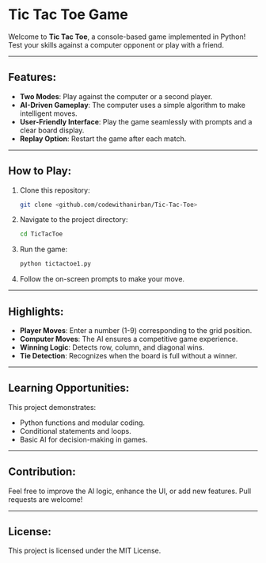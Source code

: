 # Tic Tac Toe Game 

Welcome to **Tic Tac Toe**, a console-based game implemented in Python! Test your skills against a computer opponent or play with a friend.

---

## Features:
- **Two Modes**: Play against the computer or a second player.
- **AI-Driven Gameplay**: The computer uses a simple algorithm to make intelligent moves.
- **User-Friendly Interface**: Play the game seamlessly with prompts and a clear board display.
- **Replay Option**: Restart the game after each match.

---

## How to Play:
1. Clone this repository:
   ```bash
   git clone <github.com/codewithanirban/Tic-Tac-Toe>
   ```
2. Navigate to the project directory:
   ```bash
   cd TicTacToe
   ```
3. Run the game:
   ```bash
   python tictactoe1.py
   ```
4. Follow the on-screen prompts to make your move.

---

## Highlights:
- **Player Moves**: Enter a number (1-9) corresponding to the grid position.
- **Computer Moves**: The AI ensures a competitive game experience.
- **Winning Logic**: Detects row, column, and diagonal wins.
- **Tie Detection**: Recognizes when the board is full without a winner.

---

## Learning Opportunities:
This project demonstrates:
- Python functions and modular coding.
- Conditional statements and loops.
- Basic AI for decision-making in games.

---

## Contribution:
Feel free to improve the AI logic, enhance the UI, or add new features. Pull requests are welcome!

---

## License:
This project is licensed under the MIT License.
